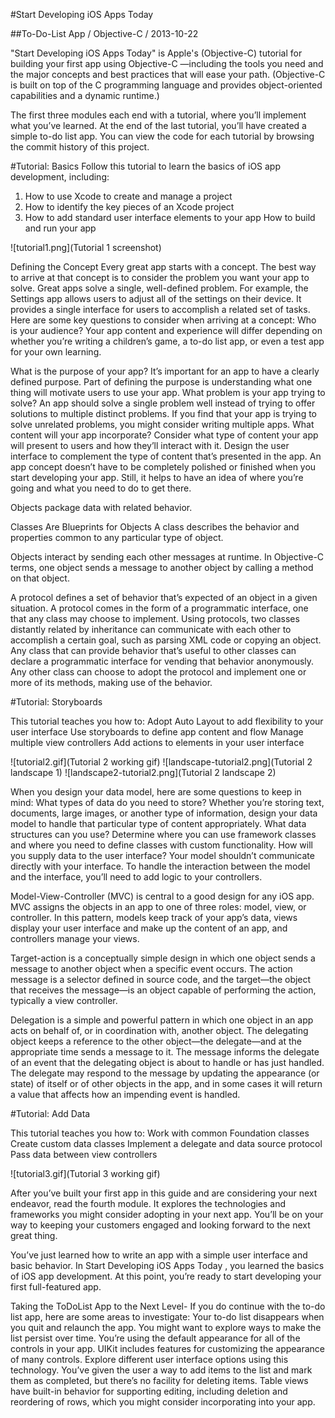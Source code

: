 #Start Developing iOS Apps Today

##To-Do-List App / Objective-C / 2013-10-22

"Start Developing iOS Apps Today" is Apple's (Objective-C) tutorial for building your first app using Objective-C —including the tools you need and the major concepts and best practices that will ease your path. (Objective-C is built on top of the C programming language and provides object-oriented capabilities and a dynamic runtime.)

The first three modules each end with a tutorial, where you’ll implement what you’ve learned. At the end of the last tutorial, you’ll have created a simple to-do list app. You can view the code for each tutorial by browsing the commit history of this project.

#Tutorial: Basics
Follow this tutorial to learn the basics of iOS app development, including:
1. How to use Xcode to create and manage a project
2. How to identify the key pieces of an Xcode project
3. How to add standard user interface elements to your app How to build and run your app

![tutorial1.png](Tutorial 1 screenshot)

Defining the Concept
Every great app starts with a concept.
The best way to arrive at that concept is to consider the problem you want your app to solve. Great apps solve a single, well-defined problem. For example, the Settings app allows users to adjust all of the settings on their device. It provides a single interface for users to accomplish a related set of tasks.
Here are some key questions to consider when arriving at a concept:
Who is your audience? Your app content and experience will differ depending on whether you’re writing a children’s game, a to-do list app, or even a test app for your own learning.

What is the purpose of your app? It’s important for an app to have a clearly defined purpose. Part of defining the purpose is understanding what one thing will motivate users to use your app.
What problem is your app trying to solve? An app should solve a single problem well instead of trying to offer solutions to multiple distinct problems. If you find that your app is trying to solve unrelated problems, you might consider writing multiple apps.
What content will your app incorporate? Consider what type of content your app will present to users and how they’ll interact with it. Design the user interface to complement the type of content that’s presented in the app.
An app concept doesn’t have to be completely polished or finished when you start developing your app. Still, it helps to have an idea of where you’re going and what you need to do to get there.

Objects package data with related behavior.

Classes Are Blueprints for Objects
A class describes the behavior and properties common to any particular type of object.

Objects interact by sending each other messages at runtime. In Objective-C terms, one object sends a message to another object by calling a method on that object.

A protocol defines a set of behavior that’s expected of an object in a given situation. A protocol comes in the form of a programmatic interface, one that any class may choose to implement. Using protocols, two classes distantly related by inheritance can communicate with each other to accomplish a certain goal, such as parsing XML code or copying an object. Any class that can provide behavior that’s useful to other classes can declare a programmatic interface for vending that behavior anonymously. Any other class can choose to adopt the protocol and implement one or more of its methods, making use of the behavior.


#Tutorial: Storyboards

This tutorial teaches you how to:
Adopt Auto Layout to add flexibility to your user interface Use storyboards to define app content and flow
Manage multiple view controllers
Add actions to elements in your user interface

![tutorial2.gif](Tutorial 2 working gif)
![landscape-tutorial2.png](Tutorial 2 landscape 1)
![landscape2-tutorial2.png](Tutorial 2 landscape 2)

When you design your data model, here are some questions to keep in mind:
What types of data do you need to store? Whether you’re storing text, documents, large images, or another type of information, design your data model to handle that particular type of content appropriately.
What data structures can you use? Determine where you can use framework classes and where you need to define classes with custom functionality.
How will you supply data to the user interface? Your model shouldn’t communicate directly with your interface. To handle the interaction between the model and the interface, you’ll need to add logic to your controllers.


Model-View-Controller (MVC) is central to a good design for any iOS app. MVC assigns the objects in an app to one of three roles: model, view, or controller. In this pattern, models keep track of your app’s data, views display your user interface and make up the content of an app, and controllers manage your views. 

Target-action is a conceptually simple design in which one object sends a message to another object when a specific event occurs. The action message is a selector defined in source code, and the target—the object that receives the message—is an object capable of performing the action, typically a view controller.

Delegation is a simple and powerful pattern in which one object in an app acts on behalf of, or in coordination with, another object. The delegating object keeps a reference to the other object—the delegate—and at the appropriate time sends a message to it. The message informs the delegate of an event that the delegating object is about to handle or has just handled. The delegate may respond to the message by updating the appearance (or state) of itself or of other objects in the app, and in some cases it will return a value that affects how an impending event is handled.

#Tutorial: Add Data

This tutorial teaches you how to:
Work with common Foundation classes
Create custom data classes
Implement a delegate and data source protocol Pass data between view controllers

![tutorial3.gif](Tutorial 3 working gif)

After you’ve built your first app in this guide and are considering your next endeavor, read the fourth module. It explores the technologies and frameworks you might consider adopting in your next app. You’ll be on your way to keeping your customers engaged and looking forward to the next great thing.

You’ve just learned how to write an app with a simple user interface and basic behavior. 
In Start Developing iOS Apps Today , you learned the basics of iOS app development. At this point, you’re ready to start developing your first full-featured app. 

Taking the ToDoList App to the Next Level-
If you do continue with the to-do list app, here are some areas to investigate:
Your to-do list disappears when you quit and relaunch the app. You might want to explore ways to make the list persist over time.
You’re using the default appearance for all of the controls in your app. UIKit includes features for customizing the appearance of many controls. Explore different user interface options using this technology.
You’ve given the user a way to add items to the list and mark them as completed, but there’s no facility for deleting items. Table views have built-in behavior for supporting editing, including deletion and reordering of rows, which you might consider incorporating into your app.



